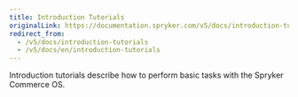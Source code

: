 ```yaml
---
title: Introduction Tutorials
originalLink: https://documentation.spryker.com/v5/docs/introduction-tutorials
redirect_from:
  - /v5/docs/introduction-tutorials
  - /v5/docs/en/introduction-tutorials
---
```


Introduction tutorials describe how to perform basic tasks with the Spryker Commerce OS.
